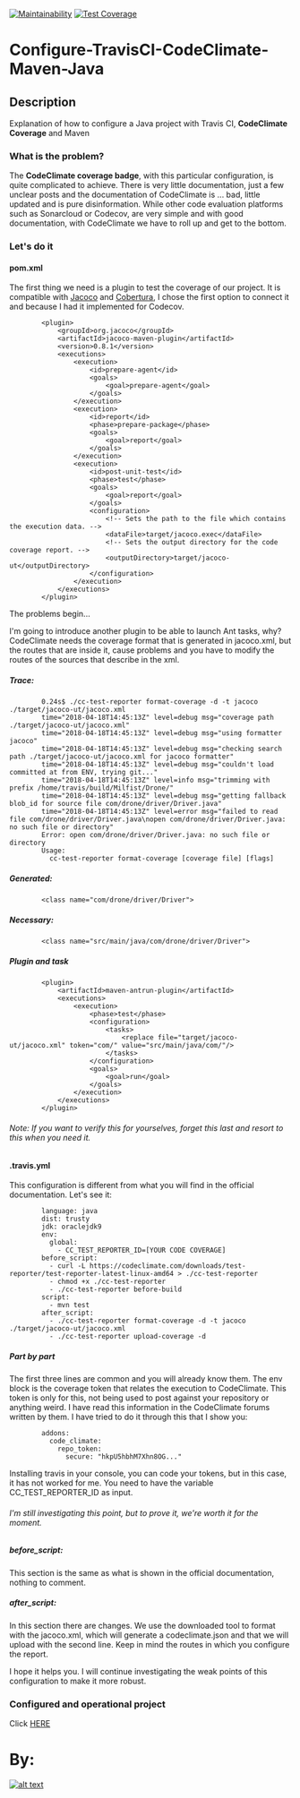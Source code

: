 
[![Maintainability](https://api.codeclimate.com/v1/badges/700169481b27774825a2/maintainability)](https://codeclimate.com/github/Milfist/Drone/maintainability) [![Test Coverage](https://api.codeclimate.com/v1/badges/700169481b27774825a2/test_coverage)](https://codeclimate.com/github/Milfist/Drone/test_coverage)
# Configure-TravisCI-CodeClimate-Maven-Java

## Description
 Explanation of how to configure a Java project with Travis CI, **CodeClimate Coverage** and Maven

### What is the problem?

The **CodeClimate coverage badge**, with this particular configuration, is quite complicated to achieve. There is very little documentation, just a few unclear posts and the documentation of CodeClimate is ... bad, little updated and is pure disinformation. While other code evaluation platforms such as Sonarcloud or Codecov, are very simple and with good documentation, with CodeClimate we have to roll up and get to the bottom.

### Let's do it

#### pom.xml

The first thing we need is a plugin to test the coverage of our project. It is compatible with [Jacoco][0] and [Cobertura][1], I chose the first option to connect it and because I had it implemented for Codecov.

            <plugin>
                <groupId>org.jacoco</groupId>
                <artifactId>jacoco-maven-plugin</artifactId>
                <version>0.8.1</version>
                <executions>
                    <execution>
                        <id>prepare-agent</id>
                        <goals>
                            <goal>prepare-agent</goal>
                        </goals>
                    </execution>
                    <execution>
                        <id>report</id>
                        <phase>prepare-package</phase>
                        <goals>
                            <goal>report</goal>
                        </goals>
                    </execution>
                    <execution>
                        <id>post-unit-test</id>
                        <phase>test</phase>
                        <goals>
                            <goal>report</goal>
                        </goals>
                        <configuration>
                            <!-- Sets the path to the file which contains the execution data. -->
                            <dataFile>target/jacoco.exec</dataFile>
                            <!-- Sets the output directory for the code coverage report. -->
                            <outputDirectory>target/jacoco-ut</outputDirectory>
                        </configuration>
                    </execution>
                </executions>
            </plugin>
            
The problems begin...

I'm going to introduce another plugin to be able to launch Ant tasks, why? CodeClimate needs the coverage format that is generated in jacoco.xml, but the routes that are inside it, cause problems and you have to modify the routes of the sources that describe in the xml.          

##### Trace:

            0.24s$ ./cc-test-reporter format-coverage -d -t jacoco ./target/jacoco-ut/jacoco.xml
            time="2018-04-18T14:45:13Z" level=debug msg="coverage path ./target/jacoco-ut/jacoco.xml" 
            time="2018-04-18T14:45:13Z" level=debug msg="using formatter jacoco" 
            time="2018-04-18T14:45:13Z" level=debug msg="checking search path ./target/jacoco-ut/jacoco.xml for jacoco formatter" 
            time="2018-04-18T14:45:13Z" level=debug msg="couldn't load committed at from ENV, trying git..." 
            time="2018-04-18T14:45:13Z" level=info msg="trimming with prefix /home/travis/build/Milfist/Drone/" 
            time="2018-04-18T14:45:13Z" level=debug msg="getting fallback blob_id for source file com/drone/driver/Driver.java" 
            time="2018-04-18T14:45:13Z" level=error msg="failed to read file com/drone/driver/Driver.java\nopen com/drone/driver/Driver.java: no such file or directory" 
            Error: open com/drone/driver/Driver.java: no such file or directory
            Usage:
              cc-test-reporter format-coverage [coverage file] [flags]

##### Generated:
            
            <class name="com/drone/driver/Driver">

##### Necessary:

            <class name="src/main/java/com/drone/driver/Driver">

##### Plugin and task

            <plugin>
                <artifactId>maven-antrun-plugin</artifactId>
                <executions>
                    <execution>
                        <phase>test</phase>
                        <configuration>
                            <tasks>
                                <replace file="target/jacoco-ut/jacoco.xml" token="com/" value="src/main/java/com/"/>
                            </tasks>
                        </configuration>
                        <goals>
                            <goal>run</goal>
                        </goals>
                    </execution>
                </executions>
            </plugin>

###### Note: If you want to verify this for yourselves, forget this last and resort to this when you need it.

#### .travis.yml
This configuration is different from what you will find in the official documentation. Let's see it:

            language: java
            dist: trusty
            jdk: oraclejdk9
            env:
              global:
                - CC_TEST_REPORTER_ID=[YOUR CODE COVERAGE]
            before_script:
              - curl -L https://codeclimate.com/downloads/test-reporter/test-reporter-latest-linux-amd64 > ./cc-test-reporter
              - chmod +x ./cc-test-reporter
              - ./cc-test-reporter before-build
            script:
              - mvn test
            after_script:
              - ./cc-test-reporter format-coverage -d -t jacoco ./target/jacoco-ut/jacoco.xml
              - ./cc-test-reporter upload-coverage -d

##### Part by part

The first three lines are common and you will already know them.
The env block is the coverage token that relates the execution to CodeClimate. This token is only for this, not being used to post against your repository or anything weird. I have read this information in the CodeClimate forums written by them. I have tried to do it through this that I show you:

            addons:
              code_climate:
                repo_token: 
                  secure: "hkpU5hbhM7Xhn8OG..."


Installing travis in your console, you can code your tokens, but in this case, it has not worked for me. You need to have the variable CC_TEST_REPORTER_ID as input.
###### I'm still investigating this point, but to prove it, we're worth it for the moment.

##### before_script:
This section is the same as what is shown in the official documentation, nothing to comment.

##### after_script:
In this section there are changes. We use the downloaded tool to format with the jacoco.xml, which will generate a codeclimate.json and that we will upload with the second line.
Keep in mind the routes in which you configure the report.


I hope it helps you. I will continue investigating the weak points of this configuration to make it more robust.


### Configured and operational project

Click [HERE][2]
 
# By:
 
[![alt text](https://github.com/Milfist/Docs/blob/master/milfist.JPG)][1]
 
[0]: http://www.jacoco.org/jacoco/trunk/doc/
[1]: http://cobertura.github.io/cobertura/
[2]: https://github.com/Milfist/Drone

